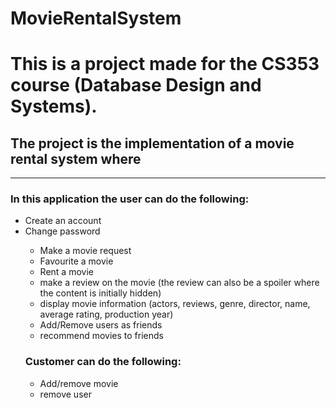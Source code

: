 # MovieRentalSystem

<h1>This is a project made for the CS353 course (Database Design and Systems).</h1>
<h2>The project is the implementation of a movie rental system where</h2>
<hr>
<h3>In this application the user can do the following:</h3>
<ul>
<li>
Create an account
</li>

<li>
Change password
</li>
<ul>
<li>
Make a movie request
</li>
<li>
Favourite a movie
</li>
<li>
Rent a movie
</li>
<li>
make a review on the movie (<sm>the review can also be a spoiler where the content is initially hidden<sm>)
</li>
<li>
display movie information (actors, reviews, genre, director, name, average rating, production year)
</li>
<li>
Add/Remove users as friends
</li>
<li>
recommend movies to friends
</li>
</ul>
</hr>
<h3>Customer can do the following:</h3>
<ul>
<li>
Add/remove movie
</li>
<li>
remove user
</li>
</ul>
